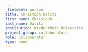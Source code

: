 ```yaml
---
_fieldset: person
title: Christoph Dalitz
first_name: Christoph
last_name: Dalitz
institution: Niederrhein University
project_group: collaborators
role: Collaborator
type: none
---
```

